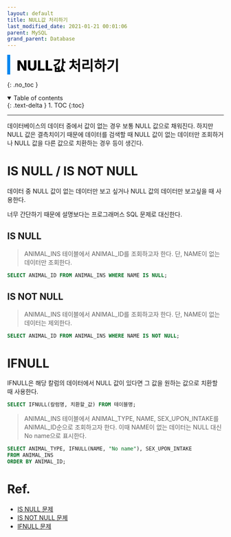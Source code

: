 ```yaml
---
layout: default
title: NULL값 처리하기
last_modified_date: 2021-01-21 00:01:06
parent: MySQL
grand_parent: Database
---
```


<div style="font-size:32px; font-weight: 800; border-left: 7px solid #0687f0; padding-left:15px !important; color:#000000; margin-bottom:15px;">NULL값 처리하기</div>

{: .no_toc }

<details open markdown="block">
  <summary>
    Table of contents
  </summary>
  {: .text-delta }
1. TOC
{:toc}
</details>

---

데이터베이스의 데이터 중에서 값이 없는 경우 보통 NULL 값으로 채워진다. 하지만 NULL 값은 결측치이기 때문에 데이터를 검색할 때 NULL 값이 없는 데이터만 조회하거나 NULL 값을 다른 값으로 치환하는 경우 등이 생긴다.

# IS NULL / IS NOT NULL

데이터 중 NULL 값이 없는 데이터만 보고 싶거나 NULL 값의 데이터만 보고싶을 때 사용한다.

너무 간단하기 때문에 설명보다는 프로그래머스 SQL 문제로 대신한다.

## IS NULL

> ANIMAL_INS 테이블에서 ANIMAL_ID를 조회하고자 한다. 단, NAME이 없는 데이터만 조회한다.

```sql
SELECT ANIMAL_ID FROM ANIMAL_INS WHERE NAME IS NULL;
```

## IS NOT NULL

> ANIMAL_INS 테이블에서 ANIMAL_ID를 조회하고자 한다. 단, NAME이 없는 데이터는 제외한다.

```sql
SELECT ANIMAL_ID FROM ANIMAL_INS WHERE NAME IS NOT NULL;
```

# IFNULL

IFNULL은 해당 칼럼의 데이터에서 NULL 값이 있다면 그 값을 원하는 값으로 치환할 때 사용한다.

```sql
SELECT IFNULL(칼럼명, 치환할_값) FROM 테이블명;
```

> ANIMAL_INS 테이블에서 ANIMAL_TYPE, NAME, SEX_UPON_INTAKE를 ANIMAL_ID순으로 조회하고자 한다. 이때 NAME이 없는 데이터는 NULL 대신 No name으로 표시한다.

```sql
SELECT ANIMAL_TYPE, IFNULL(NAME, "No name"), SEX_UPON_INTAKE
FROM ANIMAL_INS
ORDER BY ANIMAL_ID;
```

# Ref.

- [IS NULL 문제](https://programmers.co.kr/learn/courses/30/lessons/59039)
- [IS NOT NULL 문제](https://programmers.co.kr/learn/courses/30/lessons/59407)
- [IFNULL 문제](https://programmers.co.kr/learn/courses/30/lessons/59410)
